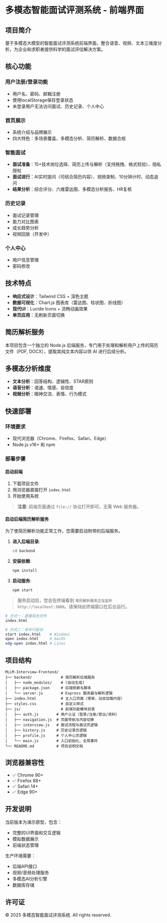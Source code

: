 # 多模态智能面试评测系统 - 前端界面

## 项目简介

基于多模态大模型的智能面试评测系统前端界面，整合语音、视频、文本三维度分析，为企业和求职者提供科学的面试评估解决方案。

## 核心功能

### 用户注册/登录功能
- 用户名、密码、邮箱注册
- 使用localStorage保存登录状态
- 未登录用户无法访问面试、历史记录、个人中心

### 首页展示
- 系统介绍与品牌展示
- 四大特色：多场景覆盖、多模态分析、简历解析、数据合规

### 智能面试
- **面试准备**：15+技术岗位选择、简历上传与解析（支持拖拽、格式校验）、隐私授权
- **面试进行**：AI实时提问（可结合简历内容）、视频录制、10分钟计时、动态追问
- **结果分析**：综合评分、六维雷达图、多模态分析报告、HR复核

### 历史记录
- 面试记录管理
- 能力对比图表
- 成长趋势分析
- 视频回放（开发中）

### 个人中心
- 用户信息管理
- 密码修改

## 技术特点

- **响应式设计**：Tailwind CSS + 深色主题
- **数据可视化**：Chart.js 图表库（雷达图、柱状图、折线图）
- **现代UI**：Lucide Icons + 流畅动画效果
- **单页应用**：无刷新页面切换

## 简历解析服务

本项目包含一个独立的 Node.js 后端服务，专门用于处理和解析用户上传的简历文件（PDF, DOCX），提取其纯文本内容以供 AI 进行后续分析。

## 多模态分析维度

- **文本分析**：回答结构、逻辑性、STAR原则
- **语音分析**：语速、情感、自信度
- **视频分析**：眼神交流、表情、行为模式

## 快速部署

### 环境要求
- 现代浏览器（Chrome、Firefox、Safari、Edge）
- Node.js v16+ 和 npm

### 部署步骤

#### 启动前端
1. 下载项目文件
2. 用浏览器直接打开 `index.html`
3. 开始使用系统

> **注意**: 前端页面通过 `file://` 协议打开即可，无需 Web 服务器。

#### 启动后端简历解析服务
为了使简历解析功能正常工作，您需要启动附带的后端服务。

1. **进入后端目录**:
   ```bash
   cd backend
   ```
2. **安装依赖**:
   ```bash
   npm install
   ```
3. **启动服务**:
   ```bash
   npm start
   ```
> 服务启动后，您会在终端看到 `简历解析服务正在监听 http://localhost:3000`。请保持此终端窗口在后台运行。

```bash
# 方式一：直接双击文件
index.html

# 方式二：命令行启动
start index.html    # Windows
open index.html     # macOS
xdg-open index.html # Linux
```

## 项目结构

```
MLLM-Interview-Frontend/
├── backend/             # 简历解析后端服务
│   ├── node_modules/    # (自动生成)
│   ├── package.json     # 后端依赖与脚本
│   └── server.js        # Express 服务器与解析逻辑
├── index.html           # 主入口页面（骨架，动态加载内容）
├── styles.css           # 自定义样式
├── js/                  # 前端功能模块目录
│   ├── auth.js        # 用户认证（登录/注册/登出/资料）
│   ├── navigation.js  # 页面导航与内容切换
│   ├── interview.js   # 面试流程与面试页逻辑
│   ├── history.js     # 历史记录页逻辑
│   ├── profile.js     # 个人中心页逻辑
│   └── main.js        # 入口初始化、全局事件
└── README.md          # 项目说明文档
```

## 浏览器兼容性

- ✅ Chrome 90+
- ✅ Firefox 88+
- ✅ Safari 14+
- ✅ Edge 90+

## 开发说明

当前版本为演示原型，包含：
- 完整的UI界面和交互逻辑
- 模拟数据展示
- 前端状态管理

生产环境需要：
- 后端API接口
- 视频/音频处理服务
- 多模态AI分析引擎
- 数据库存储

## 许可证

© 2025 多模态智能面试评测系统. All rights reserved.